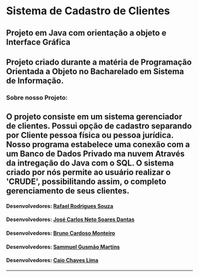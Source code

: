 # Sistema de Cadastro de Clientes
## Projeto em Java com orientação a objeto e Interface Gráfica
Projeto criado durante a matéria de Programação Orientada a Objeto no Bacharelado em Sistema de Informação.
---------------------------------------------------------------------------------------------------------------
### Sobre nosso Projeto:
O projeto consiste em um sistema gerenciador de clientes. Possui opção de cadastro separando por Cliente pessoa física ou pessoa jurídica.
Nosso programa estabelece uma conexão com a um Banco de Dados Privado ma nuvem Através da intregação do Java com o SQL. O sistema criado por nós permite ao usuário realizar o 'CRUDE', possibilitando assim, o completo gerenciamento de seus clientes.
---------------------------------------------------------------------------------------------------------------
#### Desenvolvedores: [Rafael Rodrigues Souza]((https://github.com/RafGuiro))
#### Desenvolvedores: [José Carlos Neto Soares Dantas](https://github.com/JoseCarlosNSD)
#### Desenvolvedores: [Bruno Cardoso Monteiro](https://github.com/brunocardsx)
#### Desenvolvedores: [Sammuel Gusmão Martins](https://github.com/SammMartins)
#### Desenvolvedores: [Caio Chaves Lima](https://github.com/CaioCL1)
---------------------------------------------------------------------------------------------------------------
